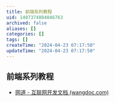 ```yaml
---
title: 前端系列教程
uid: 1407374884046763
archived: false
aliases: []
categories: []
tags: []
createTime: "2024-04-23 07:17:50"
updateTime: "2024-04-23 07:17:50"
---
```


## 前端系列教程

- [网道 - 互联网开发文档 (wangdoc.com)](https://wangdoc.com/)
